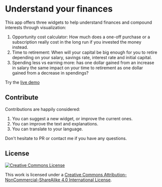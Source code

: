 # Understand your finances

This app offers three widgets to help understand finances and compound interests through visualization:

1. Opportunity cost calculator: How much does a one-off purchase or a subscription really cost in the long run if you invested the money instead.
2. Time to retirement: When will your capital be big enough for you to retire depending on your salary, savings rate, interest rate and initial capital.
3. Spending less vs earning more: has one dollar gained from an increase in salary the same impact on your time to retirement as one dollar gained from a decrease in spendings?

Try the [live demo](https://financialforecast.herokuapp.com/)

## Contribute

Contributions are happily considered:

1. You can suggest a new widget, or improve the current ones.
1. You can improve the text and explanations.
1. You can translate to your language.

Don't hesitate to PR or contact me if you have any questions.

## License

[![Creative Commons License](https://i.creativecommons.org/l/by-nc-sa/4.0/88x31.png)](http://creativecommons.org/licenses/by-nc-sa/4.0/)

This work is licensed under a [Creative Commons Attribution-NonCommercial-ShareAlike 4.0 International License](http://creativecommons.org/licenses/by-nc-sa/4.0/).
